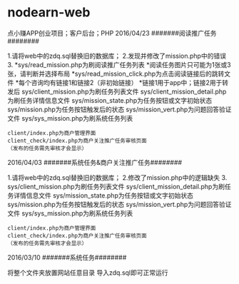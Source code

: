 # nodearn-web
点小赚APP创业项目；客户后台；PHP
2016/04/23
#######阅读推广任务########

1.请将web中的zdq.sql替换旧的数据库；
2.发现并修改了mission.php中的错误
3.
	*sys/read_mission.php为刷阅读推广任务列表
	*阅读任务图片只可能为1张或3张，请判断并选择布局
	*sys/read_mission_click.php为点击阅读链接后的跳转文件
	*每个咨询均有链接1和链接2（非初始链接）
	*链接1用于app中；链接2用于转发后
	sys/client_mission.php为刷任务列表文件
	sys/client_mission_detail.php为刷任务详情信息文件
	sys/mission_state.php为任务按钮或文字初始状态
	sys/mission.php为任务按钮触发后的状态
	sys/mission_vert.php为问题回答验证文件
	sys/sys_mission.php为刷系统任务列表

	client/index.php为商户管理界面
	client_check/index.php为商户关注推广任务审核页面
	（发布的任务需先审核才会显示）



2016/04/03
#######系统任务&商户关注推广任务########

1.请将web中的zdq.sql替换旧的数据库；
2.修改了mission.php中的逻辑缺失
3.
	sys/client_mission.php为刷任务列表文件
	sys/client_mission_detail.php为刷任务详情信息文件
	sys/mission_state.php为任务按钮或文字初始状态
	sys/mission.php为任务按钮触发后的状态
	sys/mission_vert.php为问题回答验证文件
	sys/sys_mission.php为刷系统任务列表

	client/index.php为商户管理界面
	client_check/index.php为商户关注推广任务审核页面
	（发布的任务需先审核才会显示）

2016/03/10
#######系统任务########

将整个文件夹放置网站任意目录
导入zdq.sql即可正常运行
